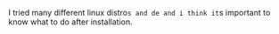 I tried many different linux distro`s and de and i think it`s important to know what to do after installation.
